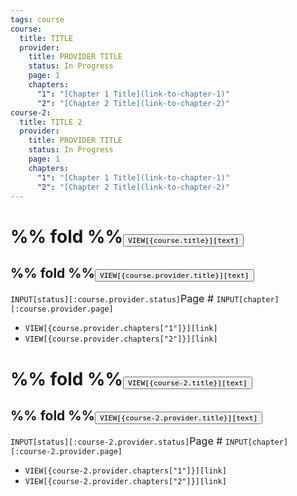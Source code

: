 ```yaml
---
tags: course
course:
  title: TITLE
  provider:
    title: PROVIDER TITLE
    status: In Progress
    page: 1
    chapters:
      "1": "[Chapter 1 Title](link-to-chapter-1)"
      "2": "[Chapter 2 Title](link-to-chapter-2)"
course-2:
  title: TITLE 2
  provider:
    title: PROVIDER TITLE
    status: In Progress
    page: 1
    chapters:
      "1": "[Chapter 1 Title](link-to-chapter-1)"
      "2": "[Chapter 2 Title](link-to-chapter-2)"
---
```

# %% fold %%<button class="section-heading heading-collapse-indicator" role="button"><span class="text">`VIEW[{course.title}][text]`</span></button>
## %% fold %%<button class="section-sub-heading heading-collapse-indicator" role="button"><span>`VIEW[{course.provider.title}][text]`</span>
</button><div>`INPUT[status][:course.provider.status]`<p style="display: inline; font-size: 16px;">Page # </p>`INPUT[chapter][:course.provider.page]`</div>
<div class="content-menu">
  <ul>
    <li>
      <code>VIEW[{course.provider.chapters["1"]}][link]</code>
    </li>
    <li>
      <code>VIEW[{course.provider.chapters["2"]}][link]</code>
    </li>
  </ul>
</div>

# %% fold %%<button class="section-heading heading-collapse-indicator" role="button"><span class="text">`VIEW[{course-2.title}][text]`</span></button>
## %% fold %%<button class="section-sub-heading heading-collapse-indicator" role="button"><span>`VIEW[{course-2.provider.title}][text]`</span>
</button><div>`INPUT[status][:course-2.provider.status]`<p style="display: inline; font-size: 16px;">Page # </p>`INPUT[chapter][:course-2.provider.page]`</div>
<div class="content-menu">
  <ul>
    <li>
      <code>VIEW[{course-2.provider.chapters["1"]}][link]</code>
    </li>
    <li>
      <code>VIEW[{course-2.provider.chapters["2"]}][link]</code>
    </li>
  </ul>
</div>

